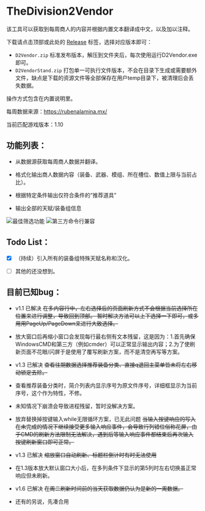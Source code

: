 # TheDivision2Vendor
该工具可以获取到每周商人的内容并根据内置文本翻译成中文，以及加以注释。

下载请点击顶部或此处的 [Release](https://github.com/IceLitty/TheDivision2Vendor/releases) 标签，选择对应版本即可：

- `D2Vendor.zip` 标准发布版本，解压到文件夹后，每次使用运行D2Vendor.exe即可。
- `D2VendorStand.zip` 打包单一可执行文件版本，不会在目录下生成或需要额外文件，缺点是下载的资源文件等全部保存在用户temp目录下，被清理后会丢失数据。

操作方式包含在内置说明里。

每周数据来源：https://rubenalamina.mx/

当前匹配游戏版本：1.10

## 功能列表：

- 从数据源获取每周商人数据并翻译。

- 格式化输出商人数据内容（装备、武器、模组、所在槽位、数值上限与当前占比）。

- 根据特定条件输出仅符合条件的“推荐道具”

- 输出全部的天赋/装备组信息

![最佳筛选功能](https://user-images.githubusercontent.com/6522057/85621302-a69f5c00-b697-11ea-9b68-0d5d389bfd52.png)
![第三方命令行兼容](https://user-images.githubusercontent.com/6522057/85621297-a4d59880-b697-11ea-993e-70764ff8a7f0.png)

## Todo List：

- [x] （持续）引入所有的装备组特殊天赋名称和汉化。

- [ ] 其他的还没想到。

## 目前已知bug：

- v1.1 已解决 ~~在多内容行中，左右选择后的页面刷新方式不会根据当前选择所在位置来进行调整，导致回到顶部。
  暂时解决方法可以上下选择一下即可，或多用用PageUp/PageDown来进行大致选择。~~

- 放大窗口后再缩小窗口会发现每行最右侧有文本残留，这是因为：1.首先确保WindowsCMD和第三方（例如cmder）可以正常显示输出内容；2.为了使刷新页面不花眼/闪屏于是使用了覆写刷新方案，而不是清空再写等方案。

- v1.3 已解决 ~~查看往期数据选择推荐装备分类、直接q退回主菜单皆未将左右移动锁定去除。~~

- 查看推荐装备分类时，简介列表内显示序号为原文件序号，详细框显示为当前序号，这个作为特性，不修。

- 未知情况下崩溃会导致进程残留，暂时没解决方案。

- 放弃替换掉按键输入while无限循环方案，已无此问题 ~~当输入按键响应的写入在未完成的情况下继续接受更多输入响应事件，会导致行列错位俗称花屏，由于CMD的刷新方法限制无法解决，遇到后等输入响应事件都结束后再次输入按键刷新窗口即可正常。~~

- v1.3 已解决 ~~缩放窗口自动刷新、标题栏倒计时有时无法使用~~

- 在1.3版本放大默认窗口大小后，在多列条件下显示的第5列时左右切换虽正常响应但未刷新。

- v1.6 已解决 ~~在周二刷新时间前的当天获取数据仍认为是新的一周数据。~~

- 还有的另说，先凑合用
